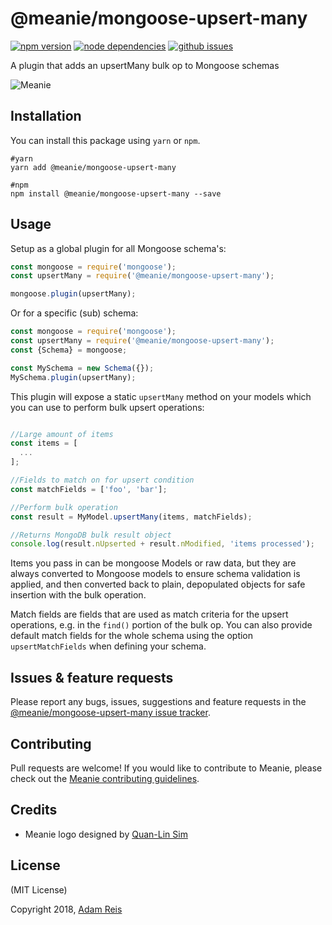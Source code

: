 # @meanie/mongoose-upsert-many

[![npm version](https://img.shields.io/npm/v/@meanie/mongoose-upsert-many.svg)](https://www.npmjs.com/package/@meanie/mongoose-upsert-many)
[![node dependencies](https://david-dm.org/meanie/mongoose-upsert-many.svg)](https://david-dm.org/meanie/mongoose-upsert-many)
[![github issues](https://img.shields.io/github/issues/meanie/mongoose-upsert-many.svg)](https://github.com/meanie/mongoose-upsert-many/issues)


A plugin that adds an upsertMany bulk op to Mongoose schemas

![Meanie](https://raw.githubusercontent.com/meanie/meanie/master/meanie-logo-full.png)

## Installation

You can install this package using `yarn` or `npm`.

```shell
#yarn
yarn add @meanie/mongoose-upsert-many

#npm
npm install @meanie/mongoose-upsert-many --save
```

## Usage

Setup as a global plugin for all Mongoose schema's:

```js
const mongoose = require('mongoose');
const upsertMany = require('@meanie/mongoose-upsert-many');

mongoose.plugin(upsertMany);
```

Or for a specific (sub) schema:

```js
const mongoose = require('mongoose');
const upsertMany = require('@meanie/mongoose-upsert-many');
const {Schema} = mongoose;

const MySchema = new Schema({});
MySchema.plugin(upsertMany);
```

This plugin will expose a static `upsertMany` method on your models which you
can use to perform bulk upsert operations:

```js

//Large amount of items
const items = [
  ...
];

//Fields to match on for upsert condition
const matchFields = ['foo', 'bar'];

//Perform bulk operation
const result = MyModel.upsertMany(items, matchFields);

//Returns MongoDB bulk result object
console.log(result.nUpserted + result.nModified, 'items processed');
```

Items you pass in can be mongoose Models or raw data, but they are always converted
to Mongoose models to ensure schema validation is applied, and then converted back
to plain, depopulated objects for safe insertion with the bulk operation.

Match fields are fields that are used as match criteria for the upsert operations,
 e.g. in the `find()` portion of the bulk op. You can also provide default match
 fields for the whole schema using the option `upsertMatchFields` when defining your schema.

## Issues & feature requests

Please report any bugs, issues, suggestions and feature requests in the [@meanie/mongoose-upsert-many issue tracker](https://github.com/meanie/mongoose-upsert-many/issues).

## Contributing

Pull requests are welcome! If you would like to contribute to Meanie, please check out the [Meanie contributing guidelines](https://github.com/meanie/meanie/blob/master/CONTRIBUTING.md).

## Credits

* Meanie logo designed by [Quan-Lin Sim](mailto:quan.lin.sim+meanie@gmail.com)

## License
(MIT License)

Copyright 2018, [Adam Reis](https://adam.reis.nz)
